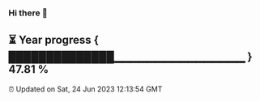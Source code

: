 ### Hi there 👋
⏳ Year progress { ██████████████▁▁▁▁▁▁▁▁▁▁▁▁▁▁▁▁ } 47.81 %
---
⏰ Updated on Sat, 24 Jun 2023 12:13:54 GMT

